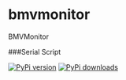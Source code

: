bmvmonitor
==========

BMVMonitor

###Serial Script

[![PyPi version](https://pypip.in/v/BMV/badge.png)](https://crate.io/packages/BMV/)
[![PyPi downloads](https://pypip.in/d/BMV/badge.png)](https://crate.io/packages/BMV/)
